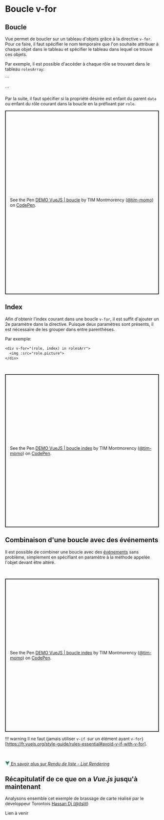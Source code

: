 # Boucle v-for

## Boucle


<p>Vue permet de boucler sur un tableau d'objets grâce à la directive <code>v-for</code>. Pour ce faire, il faut spécifier le nom temporaire que l'on souhaite attribuer à chaque objet dans le tableau et spécifier le tableau dans lequel ce trouve ces objets.</p>

<p>Par exemple, il est possible d'accéder à chaque rôle se trouvant dans le tableau <code>rolesArray</code>:</p>
```
<div v-for="role in rolesArr">
  <img :src="role.picture">
</div>
```


<p>Par la suite, il faut spécifier si la propriété désirée est enfant du parent <code>data</code> ou enfant du rôle courant dans la boucle en la préfixant par <code>role</code>.</p>

<p class="codepen" data-height="600" data-theme-id="light" data-default-tab="html,result" data-slug-hash="abPeGqp" data-pen-title="DEMO VueJS | boucle" data-user="tim-momo" style="height: 600px; box-sizing: border-box; display: flex; align-items: center; justify-content: center; border: 2px solid; margin: 1em 0; padding: 1em;">
  <span>See the Pen <a href="https://codepen.io/tim-momo/pen/abPeGqp">
  DEMO VueJS | boucle</a> by TIM Montmorency (<a href="https://codepen.io/tim-momo">@tim-momo</a>)
  on <a href="https://codepen.io">CodePen</a>.</span>
</p>


## Index


<p>Afin d'obtenir l'index courant dans une boucle <code>v-for</code>, il est suffit d'ajouter un 2e paramètre dans la directive. Puisque deux paramètres sont présents, il est nécessaire de les grouper dans entre parenthèses.</p>


<p>Par exemple:</p>

```
<div v-for="(role, index) in rolesArr">
  <img :src="role.picture">
</div>
```
<br>

<p class="codepen" data-height="500" data-theme-id="light" data-default-tab="html,result" data-slug-hash="GRPVGPg" data-pen-title="DEMO VueJS | boucle index" data-user="tim-momo" style="height: 500px; box-sizing: border-box; display: flex; align-items: center; justify-content: center; border: 2px solid; margin: 1em 0; padding: 1em;">
  <span>See the Pen <a href="https://codepen.io/tim-momo/pen/GRPVGPg">
  DEMO VueJS | boucle index</a> by TIM Montmorency (<a href="https://codepen.io/tim-momo">@tim-momo</a>)
  on <a href="https://codepen.io">CodePen</a>.</span>
</p>


## Combinaison d'une boucle avec des événements


<p>Il est possible de combiner une boucle avec des <a rel="noopener noreferrer" href="../methodes-et-evenements">événements</a> sans problème, simplement en spécifiant en paramètre à la méthode appelée l'objet devant être altéré.</p>
<br>

<p class="codepen" data-height="500" data-theme-id="light" data-default-tab="html,result" data-slug-hash="oNJKyOO" data-pen-title="DEMO VueJS | boucle index" data-user="tim-momo" style="height: 500px; box-sizing: border-box; display: flex; align-items: center; justify-content: center; border: 2px solid; margin: 1em 0; padding: 1em;">
  <span>See the Pen <a href="https://codepen.io/tim-momo/pen/oNJKyOO">
  DEMO VueJS | boucle index</a> by TIM Montmorency (<a href="https://codepen.io/tim-momo">@tim-momo</a>)
  on <a href="https://codepen.io">CodePen</a>.</span>
</p>
<script async src="https://public.codepenassets.com/embed/index.js"></script>


!!! warning
    Il ne faut (jamais utiliser `v-if `sur un élément ayant `v-for`)[https://fr.vuejs.org/style-guide/rules-essential#avoid-v-if-with-v-for].



<br><br>
<a href="https://fr.vuejs.org/guide/essentials/list" class="md-button "><img src="./assets/logo-vue.svg" style="width: 15px; height: auto;"> En savoir plus sur <em>Rendu de liste - List Rendering</em></a>
<br>


## Récapitulatif de ce que on a *Vue.js* jusqu'à maintenant
<p>Analysons ensemble cet exemple de brassage de carte réalisé par le développeur Torontois <a href="https://codepen.io/itslit" target="_blank" rel="noopener noreferrer">Hassan Dj (@itslit</a>)</p>

<codepen id="gOVNoby" tab="result" height="1000"></codepen>



Lien à venir
<!-- 
[Collection de films: Classe dynamique](https://tim-montmorency.com/timdoc/582-518MO/exercices/vue-ouest-vs-est/){ .md-button } 
-->

